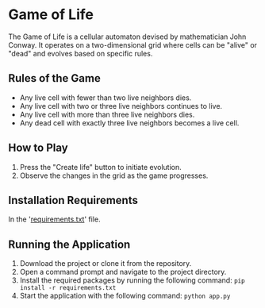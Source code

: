 # Game of Life

The Game of Life is a cellular automaton devised by mathematician John Conway. It operates on a two-dimensional grid where cells can be "alive" or "dead" and evolves based on specific rules.

## Rules of the Game

- Any live cell with fewer than two live neighbors dies.
- Any live cell with two or three live neighbors continues to live.
- Any live cell with more than three live neighbors dies.
- Any dead cell with exactly three live neighbors becomes a live cell.

## How to Play

1. Press the "Create life" button to initiate evolution.
2. Observe the changes in the grid as the game progresses.

## Installation Requirements

In the '[requirements.txt](requirements.txt)' file.

## Running the Application

1. Download the project or clone it from the repository.
2. Open a command prompt and navigate to the project directory.
3. Install the required packages by running the following command: `pip install -r requirements.txt`
4. Start the application with the following command: `python app.py`
